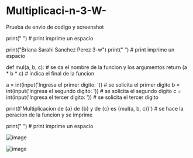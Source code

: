 # Multiplicaci-n-3-W-
Prueba de envio de codigo y screenshot 

print(" ") # print imprime un espacio

print("Briana Sarahi Sanchez Perez 3-w")
print(" ") # print imprime un espacio

def mul(a, b, c): # se da el nombre de la funcion y los argumentos
    return (a * b * c) # indica el final de la funcion 

a = int(input('Ingresa el primer digito: ')) # se solicita el primer digito
b = int(input('Ingresa el segundo digito: ')) # se solicita el segundo digito 
c = int(input('Ingresa el tercer digito: ')) # se solicita el tercer digito

print(f'Multiplicacion de {a} de {b} y de {c} es {mul(a, b, c)}') # se hace la peracion de la funcion y se imprime

print(" ") # print imprime un espacio


![image](https://github.com/user-attachments/assets/aaa41d7f-e5df-47c0-9353-fbfc8e43d945)

![image](https://github.com/user-attachments/assets/5645346e-c79c-400b-aac5-76ec63d7a587)

